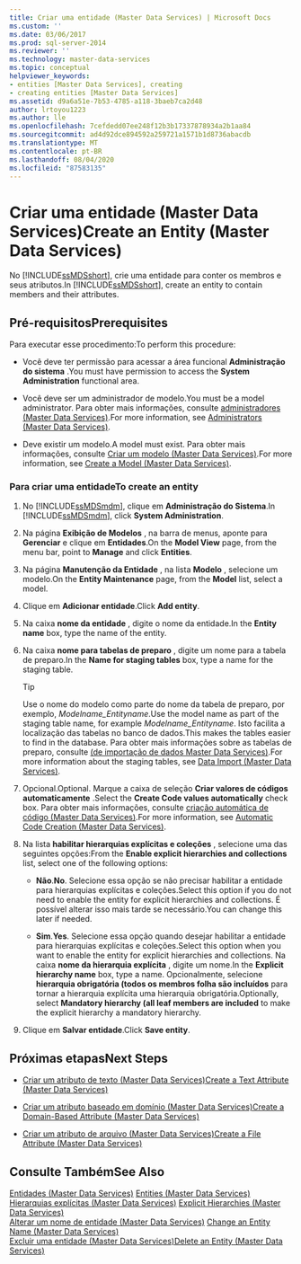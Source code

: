 ```yaml
---
title: Criar uma entidade (Master Data Services) | Microsoft Docs
ms.custom: ''
ms.date: 03/06/2017
ms.prod: sql-server-2014
ms.reviewer: ''
ms.technology: master-data-services
ms.topic: conceptual
helpviewer_keywords:
- entities [Master Data Services], creating
- creating entities [Master Data Services]
ms.assetid: d9a6a51e-7b53-4785-a118-3baeb7ca2d48
author: lrtoyou1223
ms.author: lle
ms.openlocfilehash: 7cefdedd07ee248f12b3b17337878934a2b1aa84
ms.sourcegitcommit: ad4d92dce894592a259721a1571b1d8736abacdb
ms.translationtype: MT
ms.contentlocale: pt-BR
ms.lasthandoff: 08/04/2020
ms.locfileid: "87583135"
---
```

# <a name="create-an-entity-master-data-services"></a><span data-ttu-id="2220f-102">Criar uma entidade (Master Data Services)</span><span class="sxs-lookup"><span data-stu-id="2220f-102">Create an Entity (Master Data Services)</span></span>
  <span data-ttu-id="2220f-103">No [!INCLUDE[ssMDSshort](../includes/ssmdsshort-md.md)], crie uma entidade para conter os membros e seus atributos.</span><span class="sxs-lookup"><span data-stu-id="2220f-103">In [!INCLUDE[ssMDSshort](../includes/ssmdsshort-md.md)], create an entity to contain members and their attributes.</span></span>  
  
## <a name="prerequisites"></a><span data-ttu-id="2220f-104">Pré-requisitos</span><span class="sxs-lookup"><span data-stu-id="2220f-104">Prerequisites</span></span>  
 <span data-ttu-id="2220f-105">Para executar esse procedimento:</span><span class="sxs-lookup"><span data-stu-id="2220f-105">To perform this procedure:</span></span>  
  
-   <span data-ttu-id="2220f-106">Você deve ter permissão para acessar a área funcional **Administração do sistema** .</span><span class="sxs-lookup"><span data-stu-id="2220f-106">You must have permission to access the **System Administration** functional area.</span></span>  
  
-   <span data-ttu-id="2220f-107">Você deve ser um administrador de modelo.</span><span class="sxs-lookup"><span data-stu-id="2220f-107">You must be a model administrator.</span></span> <span data-ttu-id="2220f-108">Para obter mais informações, consulte [administradores &#40;Master Data Services&#41;](administrators-master-data-services.md).</span><span class="sxs-lookup"><span data-stu-id="2220f-108">For more information, see [Administrators &#40;Master Data Services&#41;](administrators-master-data-services.md).</span></span>  
  
-   <span data-ttu-id="2220f-109">Deve existir um modelo.</span><span class="sxs-lookup"><span data-stu-id="2220f-109">A model must exist.</span></span> <span data-ttu-id="2220f-110">Para obter mais informações, consulte [Criar um modelo &#40;Master Data Services&#41;](../../2014/master-data-services/create-a-model-master-data-services.md).</span><span class="sxs-lookup"><span data-stu-id="2220f-110">For more information, see [Create a Model &#40;Master Data Services&#41;](../../2014/master-data-services/create-a-model-master-data-services.md).</span></span>  
  
### <a name="to-create-an-entity"></a><span data-ttu-id="2220f-111">Para criar uma entidade</span><span class="sxs-lookup"><span data-stu-id="2220f-111">To create an entity</span></span>  
  
1.  <span data-ttu-id="2220f-112">No [!INCLUDE[ssMDSmdm](../includes/ssmdsmdm-md.md)], clique em **Administração do Sistema**.</span><span class="sxs-lookup"><span data-stu-id="2220f-112">In [!INCLUDE[ssMDSmdm](../includes/ssmdsmdm-md.md)], click **System Administration**.</span></span>  
  
2.  <span data-ttu-id="2220f-113">Na página **Exibição de Modelos** , na barra de menus, aponte para **Gerenciar** e clique em **Entidades**.</span><span class="sxs-lookup"><span data-stu-id="2220f-113">On the **Model View** page, from the menu bar, point to **Manage** and click **Entities**.</span></span>  
  
3.  <span data-ttu-id="2220f-114">Na página **Manutenção da Entidade** , na lista **Modelo** , selecione um modelo.</span><span class="sxs-lookup"><span data-stu-id="2220f-114">On the **Entity Maintenance** page, from the **Model** list, select a model.</span></span>  
  
4.  <span data-ttu-id="2220f-115">Clique em **Adicionar entidade**.</span><span class="sxs-lookup"><span data-stu-id="2220f-115">Click **Add entity**.</span></span>  
  
5.  <span data-ttu-id="2220f-116">Na caixa **nome da entidade** , digite o nome da entidade.</span><span class="sxs-lookup"><span data-stu-id="2220f-116">In the **Entity name** box, type the name of the entity.</span></span>  
  
6.  <span data-ttu-id="2220f-117">Na caixa **nome para tabelas de preparo** , digite um nome para a tabela de preparo.</span><span class="sxs-lookup"><span data-stu-id="2220f-117">In the **Name for staging tables** box, type a name for the staging table.</span></span>  
  
    > [!TIP]  
    >  <span data-ttu-id="2220f-118">Use o nome do modelo como parte do nome da tabela de preparo, por exemplo, *Modelname_Entityname*.</span><span class="sxs-lookup"><span data-stu-id="2220f-118">Use the model name as part of the staging table name, for example *Modelname_Entityname*.</span></span> <span data-ttu-id="2220f-119">Isto facilita a localização das tabelas no banco de dados.</span><span class="sxs-lookup"><span data-stu-id="2220f-119">This makes the tables easier to find in the database.</span></span> <span data-ttu-id="2220f-120">Para obter mais informações sobre as tabelas de preparo, consulte [&#40;de importação de dados Master Data Services&#41;](overview-importing-data-from-tables-master-data-services.md).</span><span class="sxs-lookup"><span data-stu-id="2220f-120">For more information about the staging tables, see [Data Import &#40;Master Data Services&#41;](overview-importing-data-from-tables-master-data-services.md).</span></span>  
  
7.  <span data-ttu-id="2220f-121">Opcional.</span><span class="sxs-lookup"><span data-stu-id="2220f-121">Optional.</span></span> <span data-ttu-id="2220f-122">Marque a caixa de seleção **Criar valores de códigos automaticamente** .</span><span class="sxs-lookup"><span data-stu-id="2220f-122">Select the **Create Code values automatically** check box.</span></span> <span data-ttu-id="2220f-123">Para obter mais informações, consulte [criação automática de código &#40;Master Data Services&#41;](../../2014/master-data-services/automatic-code-creation-master-data-services.md).</span><span class="sxs-lookup"><span data-stu-id="2220f-123">For more information, see [Automatic Code Creation &#40;Master Data Services&#41;](../../2014/master-data-services/automatic-code-creation-master-data-services.md).</span></span>  
  
8.  <span data-ttu-id="2220f-124">Na lista **habilitar hierarquias explícitas e coleções** , selecione uma das seguintes opções:</span><span class="sxs-lookup"><span data-stu-id="2220f-124">From the **Enable explicit hierarchies and collections** list, select one of the following options:</span></span>  
  
    -   <span data-ttu-id="2220f-125">**Não**.</span><span class="sxs-lookup"><span data-stu-id="2220f-125">**No**.</span></span> <span data-ttu-id="2220f-126">Selecione essa opção se não precisar habilitar a entidade para hierarquias explícitas e coleções.</span><span class="sxs-lookup"><span data-stu-id="2220f-126">Select this option if you do not need to enable the entity for explicit hierarchies and collections.</span></span> <span data-ttu-id="2220f-127">É possível alterar isso mais tarde se necessário.</span><span class="sxs-lookup"><span data-stu-id="2220f-127">You can change this later if needed.</span></span>  
  
    -   <span data-ttu-id="2220f-128">**Sim**.</span><span class="sxs-lookup"><span data-stu-id="2220f-128">**Yes**.</span></span> <span data-ttu-id="2220f-129">Selecione essa opção quando desejar habilitar a entidade para hierarquias explícitas e coleções.</span><span class="sxs-lookup"><span data-stu-id="2220f-129">Select this option when you want to enable the entity for explicit hierarchies and collections.</span></span> <span data-ttu-id="2220f-130">Na caixa **nome da hierarquia explícita** , digite um nome.</span><span class="sxs-lookup"><span data-stu-id="2220f-130">In the **Explicit hierarchy name** box, type a name.</span></span> <span data-ttu-id="2220f-131">Opcionalmente, selecione **hierarquia obrigatória (todos os membros folha são incluídos** para tornar a hierarquia explícita uma hierarquia obrigatória.</span><span class="sxs-lookup"><span data-stu-id="2220f-131">Optionally, select **Mandatory hierarchy (all leaf members are included** to make the explicit hierarchy a mandatory hierarchy.</span></span>  
  
9. <span data-ttu-id="2220f-132">Clique em **Salvar entidade**.</span><span class="sxs-lookup"><span data-stu-id="2220f-132">Click **Save entity**.</span></span>  
  
## <a name="next-steps"></a><span data-ttu-id="2220f-133">Próximas etapas</span><span class="sxs-lookup"><span data-stu-id="2220f-133">Next Steps</span></span>  
  
-   [<span data-ttu-id="2220f-134">Criar um atributo de texto &#40;Master Data Services&#41;</span><span class="sxs-lookup"><span data-stu-id="2220f-134">Create a Text Attribute &#40;Master Data Services&#41;</span></span>](../../2014/master-data-services/create-a-text-attribute-master-data-services.md)  
  
-   [<span data-ttu-id="2220f-135">Criar um atributo baseado em domínio &#40;Master Data Services&#41;</span><span class="sxs-lookup"><span data-stu-id="2220f-135">Create a Domain-Based Attribute &#40;Master Data Services&#41;</span></span>](../../2014/master-data-services/create-a-domain-based-attribute-master-data-services.md)  
  
-   [<span data-ttu-id="2220f-136">Criar um atributo de arquivo &#40;Master Data Services&#41;</span><span class="sxs-lookup"><span data-stu-id="2220f-136">Create a File Attribute &#40;Master Data Services&#41;</span></span>](../../2014/master-data-services/create-a-file-attribute-master-data-services.md)  
  
## <a name="see-also"></a><span data-ttu-id="2220f-137">Consulte Também</span><span class="sxs-lookup"><span data-stu-id="2220f-137">See Also</span></span>  
 <span data-ttu-id="2220f-138">[Entidades &#40;Master Data Services&#41;](../../2014/master-data-services/entities-master-data-services.md) </span><span class="sxs-lookup"><span data-stu-id="2220f-138">[Entities &#40;Master Data Services&#41;](../../2014/master-data-services/entities-master-data-services.md) </span></span>  
 <span data-ttu-id="2220f-139">[Hierarquias explícitas &#40;Master Data Services&#41;](../../2014/master-data-services/explicit-hierarchies-master-data-services.md) </span><span class="sxs-lookup"><span data-stu-id="2220f-139">[Explicit Hierarchies &#40;Master Data Services&#41;](../../2014/master-data-services/explicit-hierarchies-master-data-services.md) </span></span>  
 <span data-ttu-id="2220f-140">[Alterar um nome de entidade &#40;Master Data Services&#41;](edit-an-entity-master-data-services.md) </span><span class="sxs-lookup"><span data-stu-id="2220f-140">[Change an Entity Name &#40;Master Data Services&#41;](edit-an-entity-master-data-services.md) </span></span>  
 [<span data-ttu-id="2220f-141">Excluir uma entidade &#40;Master Data Services&#41;</span><span class="sxs-lookup"><span data-stu-id="2220f-141">Delete an Entity &#40;Master Data Services&#41;</span></span>](../../2014/master-data-services/delete-an-entity-master-data-services.md)  
  
  
